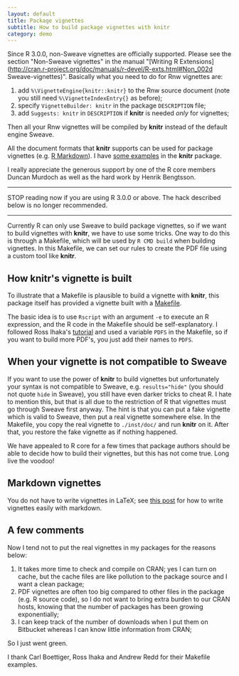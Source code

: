 ```yaml
---
layout: default
title: Package vignettes
subtitle: How to build package vignettes with knitr
category: demo
---
```


Since R 3.0.0, non-Sweave vignettes are officially supported. Please see the
section "Non-Sweave vignettes" in the manual "[Writing R
Extensions](http://cran.r-project.org/doc/manuals/r-devel/R-exts.html#Non_002d
Sweave-vignettes)". Basically what you need to do for Rnw vignettes are:

1. add `%\VignetteEngine{knitr::knitr}` to the Rnw source document (note you still need `%\VignetteIndexEntry{}` as before);
1. specify `VignetteBuilder: knitr` in the package `DESCRIPTION` file;
1. add `Suggests: knitr` in `DESCRIPTION` if **knitr** is needed _only_ for vignettes;

Then all your Rnw vignettes will be compiled by **knitr** instead of the
default engine Sweave.

All the document formats that **knitr** supports can be used for package
vignettes (e.g. [R
Markdown](http://www.rstudio.com/ide/docs/authoring/using_markdown)). I have
[some examples](https://github.com/yihui/knitr/blob/master/vignettes/) in the
**knitr** package.

I really appreciate the generous support by one of the R core members Duncan
Murdoch as well as the hard work by Henrik Bengtsson.

---

STOP reading now if you are using R 3.0.0 or above. The hack described below
is no longer recommended.

---

Currently R can only use Sweave to build package vignettes, so if we want to
build vignettes with **knitr**, we have to use some tricks. One way to do
this is through a Makefile, which will be used by `R CMD build` when
building vignettes. In this Makefile, we can set our rules to create the PDF
file using a custom tool like **knitr**.

## How knitr's vignette is built

To illustrate that a Makefile is plausible to build a vignette with **knitr**,
this package itself has provided a vignette built with a
[Makefile](https://github.com/yihui/knitr/blob/7eb34104/inst/doc/Makefile).

The basic idea is to use `Rscript` with an argument `-e` to execute an R
expression, and the R code in the Makefile should be self-explanatory. I
followed Ross Ihaka's
[tutorial](http://www.stat.auckland.ac.nz/~stat782/downloads/make-tutorial.pdf)
and used a variable `PDFS` in the Makefile, so if you want to build more
PDF's, you just add their names to `PDFS`.

## When your vignette is not compatible to Sweave

If you want to use the power of **knitr** to build vignettes but
unfortunately your syntax is not compatible to Sweave, e.g. `results="hide"`
(you should not quote `hide` in Sweave), you still have even darker tricks
to cheat R. I hate to mention this, but that is all due to the restriction
of R that vignettes must go through Sweave first anyway. The hint is that
you can put a fake vignette which is valid to Sweave, then put a real
vignette somewhere else. In the Makefile, you copy the real vignette to
`./inst/doc/` and run **knitr** on it. After that, you restore the fake
vignette as if nothing happened.

We have appealed to R core for a few times that package authors should be
able to decide how to build their vignettes, but this has not come true.
Long live the voodoo!

## Markdown vignettes

You do not have to write vignettes in LaTeX; see [this
post](/en/2012/09/r-package-markdown-vignettes/) for how to write vignettes
easily with markdown.

## A few comments

Now I tend not to put the real vignettes in my packages for the reasons below:

1. It takes more time to check and compile on CRAN; yes I can turn on cache,
  but the cache files are like pollution to the package source and I want a
  clean package;
1. PDF vignettes are often too big compared to other files in the package
 (e.g. R source code), so I do not want to bring extra burden to our CRAN
 hosts, knowing that the number of packages has been growing exponentially;
1. I can keep track of the number of downloads when I put them on Bitbucket
  whereas I can know little information from CRAN;

So I just went green.

I thank Carl Boettiger, Ross Ihaka and Andrew Redd for their Makefile examples.
